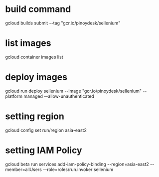 # build command
gcloud builds submit --tag "gcr.io/pinoydesk/sellenium"

# list images
gcloud container images list

# deploy images
gcloud run deploy sellenium --image "gcr.io/pinoydesk/sellenium" --platform managed --allow-unauthenticated

# setting region
gcloud config set run/region asia-east2

# setting IAM Policy
gcloud beta run services add-iam-policy-binding --region=asia-east2 --member=allUsers --role=roles/run.invoker sellenium